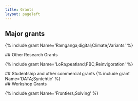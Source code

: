 ```yaml
---
title: Grants
layout: pageleft
---
```


<div class="other" markdown=1>


## Major grants

{% include grant Name='Ramganga;digital;Climate;Variants' %}

</div>

<div class="other" markdown=1>
## Other Research Grants

{% include grant Name='LoRa;peatland;FBC;Reinvigoration' %}

</div>



<div class="other" markdown=1>
## Studentship and other commercial grants
{% include grant Name='DATA;Syntehtic' %}

</div>



<div class="other" markdown=1>
##  Workshop Grants

{% include grant Name='Frontiers;Solving' %}

</div>

